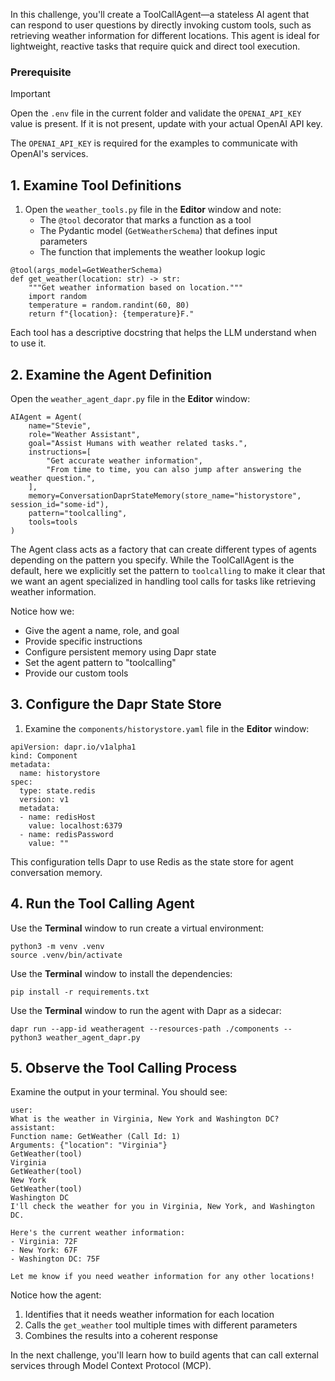 In this challenge, you'll create a ToolCallAgent—a stateless AI agent that can respond to user questions by directly invoking custom tools, such as retrieving weather information for different locations. This agent is ideal for lightweight, reactive tasks that require quick and direct tool execution.

### Prerequisite

> [!IMPORTANT]
> Open the `.env` file in the current folder and validate the `OPENAI_API_KEY` value is present. If it is not present, update with your actual OpenAI API key.

The `OPENAI_API_KEY` is required for the examples to communicate with OpenAI's services.

## 1. Examine Tool Definitions

1. Open the `weather_tools.py` file in the **Editor** window and note:
   - The `@tool` decorator that marks a function as a tool
   - The Pydantic model (`GetWeatherSchema`) that defines input parameters
   - The function that implements the weather lookup logic

```python,nocopy
@tool(args_model=GetWeatherSchema)
def get_weather(location: str) -> str:
    """Get weather information based on location."""
    import random
    temperature = random.randint(60, 80)
    return f"{location}: {temperature}F."
```

Each tool has a descriptive docstring that helps the LLM understand when to use it.

## 2. Examine the Agent Definition

Open the `weather_agent_dapr.py` file in the **Editor** window:

```python,nocopy
AIAgent = Agent(
    name="Stevie",
    role="Weather Assistant",
    goal="Assist Humans with weather related tasks.",
    instructions=[
        "Get accurate weather information",
        "From time to time, you can also jump after answering the weather question.",
    ],
    memory=ConversationDaprStateMemory(store_name="historystore", session_id="some-id"),
    pattern="toolcalling",
    tools=tools
)
```

The Agent class acts as a factory that can create different types of agents depending on the pattern you specify. While the ToolCallAgent is the default, here we explicitly set the pattern to `toolcalling` to make it clear that we want an agent specialized in handling tool calls for tasks like retrieving weather information.

Notice how we:

- Give the agent a name, role, and goal
- Provide specific instructions
- Configure persistent memory using Dapr state
- Set the agent pattern to "toolcalling"
- Provide our custom tools

## 3. Configure the Dapr State Store

1. Examine the `components/historystore.yaml` file in the **Editor** window:

```yaml,nocopy
apiVersion: dapr.io/v1alpha1
kind: Component
metadata:
  name: historystore
spec:
  type: state.redis
  version: v1
  metadata:
  - name: redisHost
    value: localhost:6379
  - name: redisPassword
    value: ""
```

This configuration tells Dapr to use Redis as the state store for agent conversation memory.

## 4. Run the Tool Calling Agent

Use the **Terminal** window to run create a virtual environment:

```bash,run
python3 -m venv .venv
source .venv/bin/activate
```

Use the **Terminal** window to install the dependencies:

```bash,run
pip install -r requirements.txt
```

Use the **Terminal** window to run the agent with Dapr as a sidecar:

```bash,run
dapr run --app-id weatheragent --resources-path ./components -- python3 weather_agent_dapr.py
```

## 5. Observe the Tool Calling Process

Examine the output in your terminal. You should see:

```text,nocopy
user:
What is the weather in Virginia, New York and Washington DC?
assistant:
Function name: GetWeather (Call Id: 1)
Arguments: {"location": "Virginia"}
GetWeather(tool)
Virginia
GetWeather(tool)
New York
GetWeather(tool)
Washington DC
I'll check the weather for you in Virginia, New York, and Washington DC.

Here's the current weather information:
- Virginia: 72F
- New York: 67F
- Washington DC: 75F

Let me know if you need weather information for any other locations!
```

Notice how the agent:

1. Identifies that it needs weather information for each location
2. Calls the `get_weather` tool multiple times with different parameters
3. Combines the results into a coherent response

In the next challenge, you'll learn how to build agents that can call external services through Model Context Protocol (MCP).
